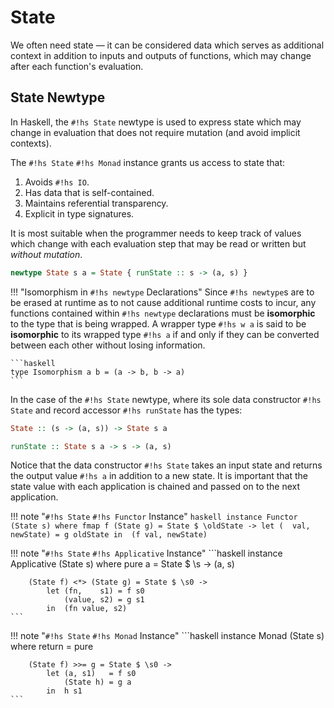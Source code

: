 # State

We often need state — it can be considered data which serves as additional
context in addition to inputs and outputs of functions, which may change after
each function's evaluation.

## State Newtype

In Haskell, the `#!hs State` newtype is used to express state which may change 
in evaluation that does not require mutation (and avoid implicit contexts).

The `#!hs State` `#!hs Monad` instance grants us access to state that:

1. Avoids `#!hs IO`.
2. Has data that is self-contained.
3. Maintains referential transparency.
4. Explicit in type signatures.

It is most suitable when the programmer needs to keep track of values which 
change with each evaluation step that may be read or written but *without
mutation*.

```haskell
newtype State s a = State { runState :: s -> (a, s) }
```

!!! "Isomorphism in `#!hs newtype` Declarations"
    Since `#!hs newtype`s are to be erased at runtime as to not cause additional
    runtime costs to incur, any functions contained within `#!hs newtype`
    declarations must be **isomorphic** to the type that is being wrapped.
    A wrapper type `#!hs w a` is said to be **isomorphic** to its wrapped type
    `#!hs a` if and only if they can be converted between each other without
    losing information.

    ```haskell
    type Isomorphism a b = (a -> b, b -> a)
    ```

In the case of the `#!hs State` newtype, where its sole data constructor
`#!hs State` and record accessor `#!hs runState` has the types:

```haskell
State :: (s -> (a, s)) -> State s a

runState :: State s a -> s -> (a, s)
```

Notice that the data constructor `#!hs State` takes an input state and returns 
the output value `#!hs a` in addition to a new state. It is important that the
state value with each application is chained and passed on to the next 
application.

!!! note "`#!hs State` `#!hs Functor` Instance"
    ```haskell
    instance Functor (State s) where
        fmap f (State g) = State $ \oldState ->
            let (  val, newState) = g oldState
            in  (f val, newState)
    ```

!!! note "`#!hs State` `#!hs Applicative` Instance"
    ```haskell
    instance Applicative (State s) where
        pure a = State $ \s -> (a, s)

        (State f) <*> (State g) = State $ \s0 ->
            let (fn,    s1) = f s0
                (value, s2) = g s1
            in  (fn value, s2)
    ```

!!! note "`#!hs State` `#!hs Monad` Instance"
    ```haskell
    instance Monad (State s) where
        return = pure
        
        (State f) >>= g = State $ \s0 ->
            let (a, s1)   = f s0
                (State h) = g a
            in  h s1
    ```
